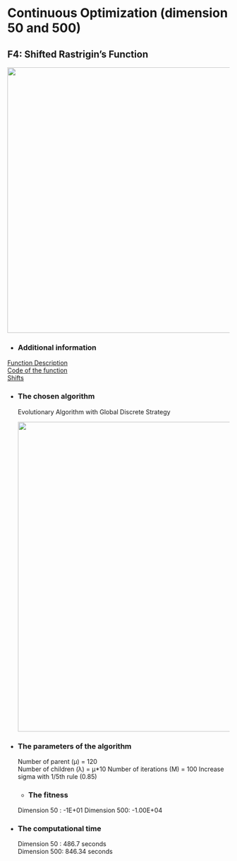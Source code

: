 # Continuous Optimization (dimension 50 and 500)
## F4: Shifted Rastrigin’s Function

<image src = "https://user-images.githubusercontent.com/57988473/81190368-0c386b80-8fb8-11ea-9e2b-8cce867f33e5.png" width = "600">

- ### Additional information  
[Function Description](https://github.com/Khwansiri/Metaheuristic_DSTI/blob/master/Shifted%20Sphere%20Function/CEC2008_TechnicalReport.pdf)    
[Code of the function](https://github.com/Khwansiri/Metaheuristic_DSTI/blob/master/Shifted%20Sphere%20Function/benchmark.c)      
[Shifts](https://github.com/Khwansiri/Metaheuristic_DSTI/blob/master/Shifted%20Sphere%20Function/data.h)    

- ### The chosen algorithm       
  Evolutionary Algorithm with Global Discrete Strategy
  
  
  <img src="https://user-images.githubusercontent.com/57988473/81186672-5d922c00-8fb3-11ea-99b6-887b3a503dbb.png" width="700">   


- ### The parameters of the algorithm   
  Number of parent (µ) = 120   
  Number of children (λ) = µ*10 
  Number of iterations (M) = 100
  Increase sigma with 1/5th rule (0.85)   
  
  - ### The fitness   
  Dimension 50 :   -1E+01 
  Dimension 500:   -1.00E+04

- ### The computational time  
  Dimension 50 :   486.7    seconds  
  Dimension 500:   846.34 seconds
